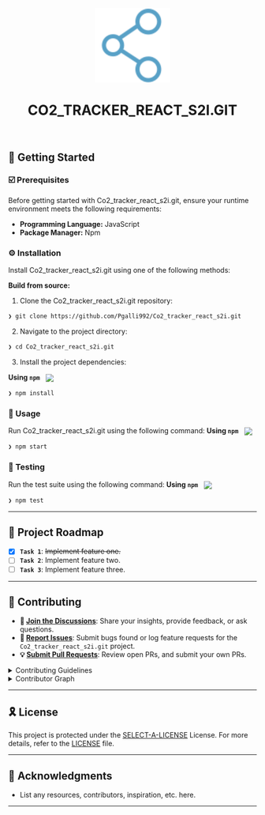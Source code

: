<p align="center">
    <img src="https://github.com/Pgalli992/Co2_tracker_react_s2i/blob/main/src/assets/molecola.png" align="center" width="30%">
</p>
<p align="center"><h1 align="center">CO2_TRACKER_REACT_S2I.GIT</h1></p>
<br>

## 🚀 Getting Started

### ☑️ Prerequisites

Before getting started with Co2_tracker_react_s2i.git, ensure your runtime environment meets the following requirements:

- **Programming Language:** JavaScript
- **Package Manager:** Npm


### ⚙️ Installation

Install Co2_tracker_react_s2i.git using one of the following methods:

**Build from source:**

1. Clone the Co2_tracker_react_s2i.git repository:
```sh
❯ git clone https://github.com/Pgalli992/Co2_tracker_react_s2i.git
```

2. Navigate to the project directory:
```sh
❯ cd Co2_tracker_react_s2i.git
```

3. Install the project dependencies:


**Using `npm`** &nbsp; [<img align="center" src="https://img.shields.io/badge/npm-CB3837.svg?style={badge_style}&logo=npm&logoColor=white" />](https://www.npmjs.com/)

```sh
❯ npm install
```




### 🤖 Usage
Run Co2_tracker_react_s2i.git using the following command:
**Using `npm`** &nbsp; [<img align="center" src="https://img.shields.io/badge/npm-CB3837.svg?style={badge_style}&logo=npm&logoColor=white" />](https://www.npmjs.com/)

```sh
❯ npm start
```


### 🧪 Testing
Run the test suite using the following command:
**Using `npm`** &nbsp; [<img align="center" src="https://img.shields.io/badge/npm-CB3837.svg?style={badge_style}&logo=npm&logoColor=white" />](https://www.npmjs.com/)

```sh
❯ npm test
```


---
## 📌 Project Roadmap

- [X] **`Task 1`**: <strike>Implement feature one.</strike>
- [ ] **`Task 2`**: Implement feature two.
- [ ] **`Task 3`**: Implement feature three.

---

## 🔰 Contributing

- **💬 [Join the Discussions](https://github.com/Pgalli992/Co2_tracker_react_s2i.git/discussions)**: Share your insights, provide feedback, or ask questions.
- **🐛 [Report Issues](https://github.com/Pgalli992/Co2_tracker_react_s2i.git/issues)**: Submit bugs found or log feature requests for the `Co2_tracker_react_s2i.git` project.
- **💡 [Submit Pull Requests](https://github.com/Pgalli992/Co2_tracker_react_s2i.git/blob/main/CONTRIBUTING.md)**: Review open PRs, and submit your own PRs.

<details closed>
<summary>Contributing Guidelines</summary>

1. **Fork the Repository**: Start by forking the project repository to your github account.
2. **Clone Locally**: Clone the forked repository to your local machine using a git client.
   ```sh
   git clone https://github.com/Pgalli992/Co2_tracker_react_s2i.git
   ```
3. **Create a New Branch**: Always work on a new branch, giving it a descriptive name.
   ```sh
   git checkout -b new-feature-x
   ```
4. **Make Your Changes**: Develop and test your changes locally.
5. **Commit Your Changes**: Commit with a clear message describing your updates.
   ```sh
   git commit -m 'Implemented new feature x.'
   ```
6. **Push to github**: Push the changes to your forked repository.
   ```sh
   git push origin new-feature-x
   ```
7. **Submit a Pull Request**: Create a PR against the original project repository. Clearly describe the changes and their motivations.
8. **Review**: Once your PR is reviewed and approved, it will be merged into the main branch. Congratulations on your contribution!
</details>

<details closed>
<summary>Contributor Graph</summary>
<br>
<p align="left">
   <a href="https://github.com{/Pgalli992/Co2_tracker_react_s2i.git/}graphs/contributors">
      <img src="https://contrib.rocks/image?repo=Pgalli992/Co2_tracker_react_s2i.git">
   </a>
</p>
</details>

---

## 🎗 License

This project is protected under the [SELECT-A-LICENSE](https://choosealicense.com/licenses) License. For more details, refer to the [LICENSE](https://choosealicense.com/licenses/) file.

---

## 🙌 Acknowledgments

- List any resources, contributors, inspiration, etc. here.

---

